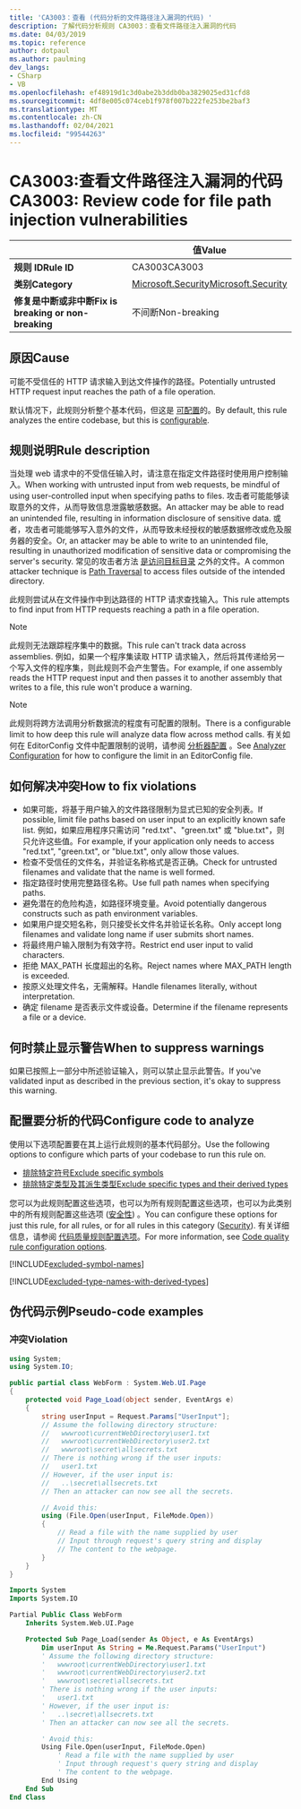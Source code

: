 ```yaml
---
title: 'CA3003：查看 (代码分析的文件路径注入漏洞的代码) '
description: 了解代码分析规则 CA3003：查看文件路径注入漏洞的代码
ms.date: 04/03/2019
ms.topic: reference
author: dotpaul
ms.author: paulming
dev_langs:
- CSharp
- VB
ms.openlocfilehash: ef48919d1c3d0abe2b3ddb0ba3829025ed31cfd8
ms.sourcegitcommit: 4df8e005c074ceb1f978f007b222fe253be2baf3
ms.translationtype: MT
ms.contentlocale: zh-CN
ms.lasthandoff: 02/04/2021
ms.locfileid: "99544263"
---
```

# <a name="ca3003-review-code-for-file-path-injection-vulnerabilities"></a><span data-ttu-id="53e54-103">CA3003:查看文件路径注入漏洞的代码</span><span class="sxs-lookup"><span data-stu-id="53e54-103">CA3003: Review code for file path injection vulnerabilities</span></span>

| | <span data-ttu-id="53e54-104">值</span><span class="sxs-lookup"><span data-stu-id="53e54-104">Value</span></span> |
|-|-|
| <span data-ttu-id="53e54-105">**规则 ID**</span><span class="sxs-lookup"><span data-stu-id="53e54-105">**Rule ID**</span></span> |<span data-ttu-id="53e54-106">CA3003</span><span class="sxs-lookup"><span data-stu-id="53e54-106">CA3003</span></span>|
| <span data-ttu-id="53e54-107">**类别**</span><span class="sxs-lookup"><span data-stu-id="53e54-107">**Category**</span></span> |[<span data-ttu-id="53e54-108">Microsoft.Security</span><span class="sxs-lookup"><span data-stu-id="53e54-108">Microsoft.Security</span></span>](security-warnings.md)|
| <span data-ttu-id="53e54-109">**修复是中断或非中断**</span><span class="sxs-lookup"><span data-stu-id="53e54-109">**Fix is breaking or non-breaking**</span></span> |<span data-ttu-id="53e54-110">不间断</span><span class="sxs-lookup"><span data-stu-id="53e54-110">Non-breaking</span></span>|

## <a name="cause"></a><span data-ttu-id="53e54-111">原因</span><span class="sxs-lookup"><span data-stu-id="53e54-111">Cause</span></span>

<span data-ttu-id="53e54-112">可能不受信任的 HTTP 请求输入到达文件操作的路径。</span><span class="sxs-lookup"><span data-stu-id="53e54-112">Potentially untrusted HTTP request input reaches the path of a file operation.</span></span>

<span data-ttu-id="53e54-113">默认情况下，此规则分析整个基本代码，但这是 [可配置](#configure-code-to-analyze)的。</span><span class="sxs-lookup"><span data-stu-id="53e54-113">By default, this rule analyzes the entire codebase, but this is [configurable](#configure-code-to-analyze).</span></span>

## <a name="rule-description"></a><span data-ttu-id="53e54-114">规则说明</span><span class="sxs-lookup"><span data-stu-id="53e54-114">Rule description</span></span>

<span data-ttu-id="53e54-115">当处理 web 请求中的不受信任输入时，请注意在指定文件路径时使用用户控制输入。</span><span class="sxs-lookup"><span data-stu-id="53e54-115">When working with untrusted input from web requests, be mindful of using user-controlled input when specifying paths to files.</span></span> <span data-ttu-id="53e54-116">攻击者可能能够读取意外的文件，从而导致信息泄露敏感数据。</span><span class="sxs-lookup"><span data-stu-id="53e54-116">An attacker may be able to read an unintended file, resulting in information disclosure of sensitive data.</span></span> <span data-ttu-id="53e54-117">或者，攻击者可能能够写入意外的文件，从而导致未经授权的敏感数据修改或危及服务器的安全。</span><span class="sxs-lookup"><span data-stu-id="53e54-117">Or, an attacker may be able to write to an unintended file, resulting in unauthorized modification of sensitive data or compromising the server's security.</span></span> <span data-ttu-id="53e54-118">常见的攻击者方法 [是访问目标目录](https://www.owasp.org/index.php/Path_Traversal) 之外的文件。</span><span class="sxs-lookup"><span data-stu-id="53e54-118">A common attacker technique is [Path Traversal](https://www.owasp.org/index.php/Path_Traversal) to access files outside of the intended directory.</span></span>

<span data-ttu-id="53e54-119">此规则尝试从在文件操作中到达路径的 HTTP 请求查找输入。</span><span class="sxs-lookup"><span data-stu-id="53e54-119">This rule attempts to find input from HTTP requests reaching a path in a file operation.</span></span>

> [!NOTE]
> <span data-ttu-id="53e54-120">此规则无法跟踪程序集中的数据。</span><span class="sxs-lookup"><span data-stu-id="53e54-120">This rule can't track data across assemblies.</span></span> <span data-ttu-id="53e54-121">例如，如果一个程序集读取 HTTP 请求输入，然后将其传递给另一个写入文件的程序集，则此规则不会产生警告。</span><span class="sxs-lookup"><span data-stu-id="53e54-121">For example, if one assembly reads the HTTP request input and then passes it to another assembly that writes to a file, this rule won't produce a warning.</span></span>

> [!NOTE]
> <span data-ttu-id="53e54-122">此规则将跨方法调用分析数据流的程度有可配置的限制。</span><span class="sxs-lookup"><span data-stu-id="53e54-122">There is a configurable limit to how deep this rule will analyze data flow across method calls.</span></span> <span data-ttu-id="53e54-123">有关如何在 EditorConfig 文件中配置限制的说明，请参阅 [分析器配置](https://github.com/dotnet/roslyn-analyzers/blob/master/docs/Analyzer%20Configuration.md#dataflow-analysis) 。</span><span class="sxs-lookup"><span data-stu-id="53e54-123">See [Analyzer Configuration](https://github.com/dotnet/roslyn-analyzers/blob/master/docs/Analyzer%20Configuration.md#dataflow-analysis) for how to configure the limit in an EditorConfig file.</span></span>

## <a name="how-to-fix-violations"></a><span data-ttu-id="53e54-124">如何解决冲突</span><span class="sxs-lookup"><span data-stu-id="53e54-124">How to fix violations</span></span>

- <span data-ttu-id="53e54-125">如果可能，将基于用户输入的文件路径限制为显式已知的安全列表。</span><span class="sxs-lookup"><span data-stu-id="53e54-125">If possible, limit file paths based on user input to an explicitly known safe list.</span></span>  <span data-ttu-id="53e54-126">例如，如果应用程序只需访问 "red.txt"、"green.txt" 或 "blue.txt"，则只允许这些值。</span><span class="sxs-lookup"><span data-stu-id="53e54-126">For example, if your application only needs to access "red.txt", "green.txt", or "blue.txt", only allow those values.</span></span>
- <span data-ttu-id="53e54-127">检查不受信任的文件名，并验证名称格式是否正确。</span><span class="sxs-lookup"><span data-stu-id="53e54-127">Check for untrusted filenames and validate that the name is well formed.</span></span>
- <span data-ttu-id="53e54-128">指定路径时使用完整路径名称。</span><span class="sxs-lookup"><span data-stu-id="53e54-128">Use full path names when specifying paths.</span></span>
- <span data-ttu-id="53e54-129">避免潜在的危险构造，如路径环境变量。</span><span class="sxs-lookup"><span data-stu-id="53e54-129">Avoid potentially dangerous constructs such as path environment variables.</span></span>
- <span data-ttu-id="53e54-130">如果用户提交短名称，则只接受长文件名并验证长名称。</span><span class="sxs-lookup"><span data-stu-id="53e54-130">Only accept long filenames and validate long name if user submits short names.</span></span>
- <span data-ttu-id="53e54-131">将最终用户输入限制为有效字符。</span><span class="sxs-lookup"><span data-stu-id="53e54-131">Restrict end user input to valid characters.</span></span>
- <span data-ttu-id="53e54-132">拒绝 MAX_PATH 长度超出的名称。</span><span class="sxs-lookup"><span data-stu-id="53e54-132">Reject names where MAX_PATH length is exceeded.</span></span>
- <span data-ttu-id="53e54-133">按原义处理文件名，无需解释。</span><span class="sxs-lookup"><span data-stu-id="53e54-133">Handle filenames literally, without interpretation.</span></span>
- <span data-ttu-id="53e54-134">确定 filename 是否表示文件或设备。</span><span class="sxs-lookup"><span data-stu-id="53e54-134">Determine if the filename represents a file or a device.</span></span>

## <a name="when-to-suppress-warnings"></a><span data-ttu-id="53e54-135">何时禁止显示警告</span><span class="sxs-lookup"><span data-stu-id="53e54-135">When to suppress warnings</span></span>

<span data-ttu-id="53e54-136">如果已按照上一部分中所述验证输入，则可以禁止显示此警告。</span><span class="sxs-lookup"><span data-stu-id="53e54-136">If you've validated input as described in the previous section, it's okay to suppress this warning.</span></span>

## <a name="configure-code-to-analyze"></a><span data-ttu-id="53e54-137">配置要分析的代码</span><span class="sxs-lookup"><span data-stu-id="53e54-137">Configure code to analyze</span></span>

<span data-ttu-id="53e54-138">使用以下选项配置要在其上运行此规则的基本代码部分。</span><span class="sxs-lookup"><span data-stu-id="53e54-138">Use the following options to configure which parts of your codebase to run this rule on.</span></span>

- [<span data-ttu-id="53e54-139">排除特定符号</span><span class="sxs-lookup"><span data-stu-id="53e54-139">Exclude specific symbols</span></span>](#exclude-specific-symbols)
- [<span data-ttu-id="53e54-140">排除特定类型及其派生类型</span><span class="sxs-lookup"><span data-stu-id="53e54-140">Exclude specific types and their derived types</span></span>](#exclude-specific-types-and-their-derived-types)

<span data-ttu-id="53e54-141">您可以为此规则配置这些选项，也可以为所有规则配置这些选项，也可以为此类别中的所有规则配置这些选项 ([安全性](security-warnings.md)) 。</span><span class="sxs-lookup"><span data-stu-id="53e54-141">You can configure these options for just this rule, for all rules, or for all rules in this category ([Security](security-warnings.md)).</span></span> <span data-ttu-id="53e54-142">有关详细信息，请参阅 [代码质量规则配置选项](../code-quality-rule-options.md)。</span><span class="sxs-lookup"><span data-stu-id="53e54-142">For more information, see [Code quality rule configuration options](../code-quality-rule-options.md).</span></span>

[!INCLUDE[excluded-symbol-names](~/includes/code-analysis/excluded-symbol-names.md)]

[!INCLUDE[excluded-type-names-with-derived-types](~/includes/code-analysis/excluded-type-names-with-derived-types.md)]

## <a name="pseudo-code-examples"></a><span data-ttu-id="53e54-143">伪代码示例</span><span class="sxs-lookup"><span data-stu-id="53e54-143">Pseudo-code examples</span></span>

### <a name="violation"></a><span data-ttu-id="53e54-144">冲突</span><span class="sxs-lookup"><span data-stu-id="53e54-144">Violation</span></span>

```csharp
using System;
using System.IO;

public partial class WebForm : System.Web.UI.Page
{
    protected void Page_Load(object sender, EventArgs e)
    {
        string userInput = Request.Params["UserInput"];
        // Assume the following directory structure:
        //   wwwroot\currentWebDirectory\user1.txt
        //   wwwroot\currentWebDirectory\user2.txt
        //   wwwroot\secret\allsecrets.txt
        // There is nothing wrong if the user inputs:
        //   user1.txt
        // However, if the user input is:
        //   ..\secret\allsecrets.txt
        // Then an attacker can now see all the secrets.

        // Avoid this:
        using (File.Open(userInput, FileMode.Open))
        {
            // Read a file with the name supplied by user
            // Input through request's query string and display
            // The content to the webpage.
        }
    }
}
```

```vb
Imports System
Imports System.IO

Partial Public Class WebForm
    Inherits System.Web.UI.Page

    Protected Sub Page_Load(sender As Object, e As EventArgs)
        Dim userInput As String = Me.Request.Params("UserInput")
        ' Assume the following directory structure:
        '   wwwroot\currentWebDirectory\user1.txt
        '   wwwroot\currentWebDirectory\user2.txt
        '   wwwroot\secret\allsecrets.txt
        ' There is nothing wrong if the user inputs:
        '   user1.txt
        ' However, if the user input is:
        '   ..\secret\allsecrets.txt
        ' Then an attacker can now see all the secrets.

        ' Avoid this:
        Using File.Open(userInput, FileMode.Open)
            ' Read a file with the name supplied by user
            ' Input through request's query string and display
            ' The content to the webpage.
        End Using
    End Sub
End Class
```
